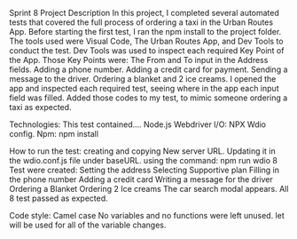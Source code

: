 Sprint 8 Project
Description
In this project, I completed several automated tests that covered the full process of ordering a taxi in the Urban Routes App. Before starting the first test, I ran the npm install to the project folder. The tools used were Visual Code, The Urban Routes App, and Dev Tools to conduct the test. Dev Tools was used to inspect each required Key Point of the App. Those Key Points were: The From and To input in the Address fields. Adding a phone number. Adding a credit card for payment. Sending a message to the driver. Ordering a blanket and 2 ice creams.  I opened the app and inspected each required test, seeing where in the app each input field was filled. Added those codes to my test, to mimic someone ordering a taxi as expected.

Technologies:
This test contained.... 
Node.js
Webdriver I/O: NPX Wdio config.
Npm: npm install


How to run the test:
creating and copying New server URL. 
Updating it in the wdio.conf.js file under baseURL.
using the command: npm run wdio
8 Test were created:
    Setting the address
    Selecting Supportive plan
    Filling in the phone number
    Adding a credit card
    Writing a message for the driver
    Ordering a Blanket
    Ordering 2 Ice creams
    The car search modal appears.
All 8 test passed as expected.

Code style:
Camel case
No variables and no functions were left unused. let will be used for all of the variable changes.

